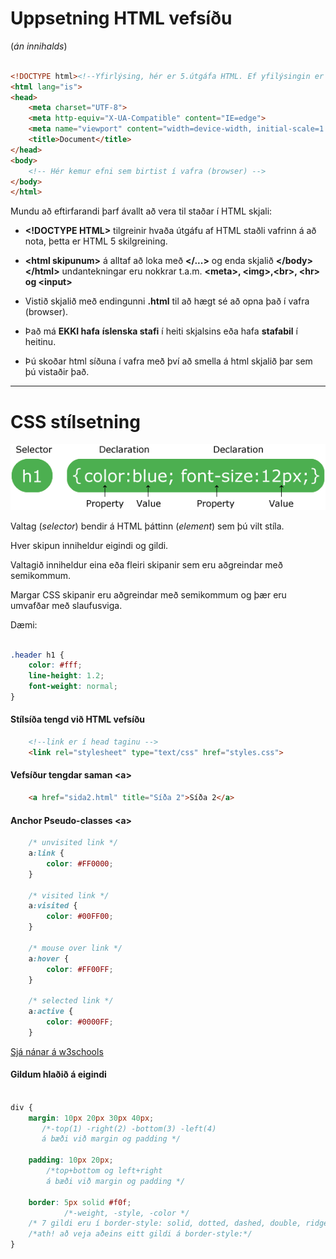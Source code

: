 # Uppsetning HTML vefsíðu 

(*án innihalds*)

```HTML

<!DOCTYPE html><!--Yfirlýsing, hér er 5.útgáfa HTML. Ef yfilýsingin er ekki tekin fram notar vafrinn 4. útgáfuna -->
<html lang="is">
<head>
    <meta charset="UTF-8">
    <meta http-equiv="X-UA-Compatible" content="IE=edge">
    <meta name="viewport" content="width=device-width, initial-scale=1.0">
    <title>Document</title>
</head>
<body>
    <!-- Hér kemur efni sem birtist í vafra (browser) -->
</body>
</html>

``` 

Mundu að eftirfarandi þarf ávallt að vera til staðar í HTML skjali:

-   **\<!DOCTYPE HTML\>** tilgreinir hvaða útgáfu af HTML staðli vafrinn
    á að nota, þetta er HTML 5 skilgreining.

-   **\<html skipunum\>** á alltaf að loka með **\</\...\>** og enda
    skjalið **\</body\>\</html\>** undantekningar eru nokkrar t.a.m. **\<meta\>, \<img\>,\<br\>, \<hr\> og \<input\>**

-   Vistið skjalið með endingunni **.html** til að hægt sé að opna það í
    vafra (browser).

-   Það má **EKKI hafa** **íslenska stafi** í heiti skjalsins eða hafa
    **stafabil** í heitinu.

-   Þú skoðar html síðuna í vafra með því að smella á html skjalið þar
    sem þú vistaðir það.

________________________________________________________

# CSS stílsetning

![css selector](img/selector.gif)

Valtag (_selector_) bendir á HTML þáttinn (_element_) sem þú vilt stíla.

Hver skipun inniheldur eigindi og gildi.

Valtagið inniheldur eina eða fleiri skipanir sem eru aðgreindar með semikommum.

Margar CSS skipanir eru aðgreindar með semikommum og þær eru umvafðar með slaufusviga.

Dæmi:

```CSS

.header h1 {
    color: #fff;
    line-height: 1.2;
    font-weight: normal;
}

```

#### Stílsíða tengd við HTML vefsíðu

```HTML
    <!--link er í head taginu -->
    <link rel="stylesheet" type="text/css" href="styles.css">

```
#### Vefsíður tengdar saman \<a\> 

```HTML
    <a href="sida2.html" title="Síða 2">Síða 2</a>
```
#### Anchor Pseudo-classes \<a\>

```CSS
    /* unvisited link */
    a:link {
        color: #FF0000;
    }

    /* visited link */
    a:visited {
        color: #00FF00;
    }

    /* mouse over link */
    a:hover {
        color: #FF00FF;
    }

    /* selected link */
    a:active {
        color: #0000FF;
    }
```

[Sjá nánar á w3schools](https://www.w3schools.com/css/css_pseudo_classes.asp)

#### Gildum hlaðið á eigindi 

```CSS

div {
	margin: 10px 20px 30px 40px; 
	   /*-top(1) -right(2) -bottom(3) -left(4) 
	   á bæði við margin og padding */
	
	padding: 10px 20px; 
		/*top+bottom og left+right 
		á bæði við margin og padding */
	
	border: 5px solid #f0f; 
	        /*-weight, -style, -color */
	/* 7 gildi eru í border-style: solid, dotted, dashed, double, ridge, inset, outset,*/
	/*ath! að veja aðeins eitt gildi á border-style:*/
}

```


